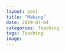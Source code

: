 ```yaml
---
layout: post
title: "Making"
date: 2019-07-04
categories: Teaching
tags: Teaching
image: 
---
```



